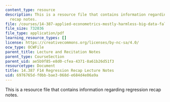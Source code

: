 ```yaml
---
content_type: resource
description: This is a resource file that contains information regarding regression
  recap notes.
file: /courses/14-387-applied-econometrics-mostly-harmless-big-data-fall-2014/6976765df0bbbae3068de684d4e06a9a_MIT14_387F14_Regression.pdf
file_size: 732036
file_type: application/pdf
learning_resource_types: []
license: https://creativecommons.org/licenses/by-nc-sa/4.0/
ocw_type: OCWFile
parent_title: Lecture and Recitation Notes
parent_type: CourseSection
parent_uid: ae5b9f85-e8d0-cfea-4371-8a61b26d51f3
resourcetype: Document
title: 14.387 F14 Regression Recap Lecture Notes
uid: 6976765d-f0bb-bae3-068d-e684d4e06a9a
---
```

This is a resource file that contains information regarding regression recap notes.